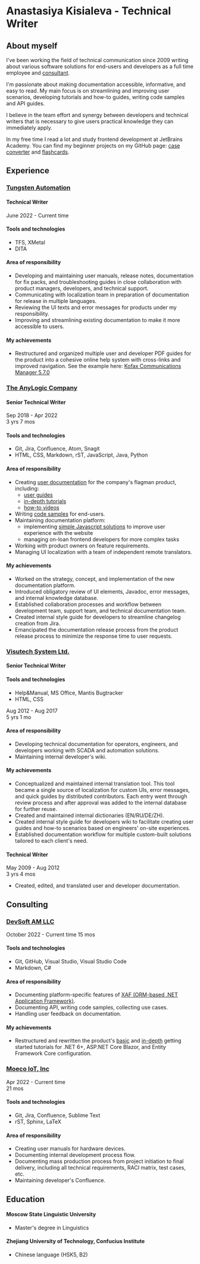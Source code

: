 # Anastasiya Kisialeva - Technical Writer

## About myself

I've been working the field of technical communication since 2009 writing about various software solutions for end-users and developers as a full time employee and [consultant](#consulting).  

I'm passionate about making documentation accessible, informative, and easy to read. My main focus is on streamlining and improving user scenarios, developing tutorials and how-to guides, writing code samples and API guides.  

I believe in the team effort and synergy between developers and technical writers that is necessary to give users practical knowledge they can immediately apply.  

In my free time I read a lot and study frontend development at JetBrains Academy. You can find my beginner projects on my GitHub page: [case converter](https://github.com/anastasiakiseleva/case-converter) and [flashcards](https://github.com/anastasiakiseleva/Flashcards).

## Experience

### [Tungsten Automation](https://www.tungstenautomation.com/)

#### Technical Writer
June 2022 - Current time

#### Tools and technologies
- TFS, XMetal
- DITA

#### Area of responsibility
- Developing and maintaining user manuals, release notes, documentation for fix packs, and troubleshooting guides in close collaboration with product managers, developers, and technical support.
- Communicating with localization team in preparation of documentation for release  in multiple languages.
- Reviewing the UI texts and error messages for products under my responsibility.
- Improving and streamlining existing documentation to make it more accessible to users.

#### My achievements

- Restructured and organized multiple user and developer PDF guides for the product into a cohesive online help system with cross-links and improved navigation. See the example here: [Kofax Communications Manager 5.7.0](https://docshield.kofax.com/Portal/Products/en_US/KCM/5.7.0-1ggsd49p37/KCM.htm)

### [The AnyLogic Company](https://www.anylogic.com/)

#### Senior Technical Writer

Sep 2018 - Apr 2022  
3 yrs 7 mos

#### Tools and technologies
- Git, Jira, Confluence, Atom, Snagit
- HTML, CSS, Markdown, rST, JavaScript, Java, Python

#### Area of responsibility
- Creating [user documentation](https://www.anylogic.help) for the company's flagman product, including:
    - [user guides](https://anylogic.help/library-reference-guides/material-handling-library/custom-routing.html)
    - [in-depth tutorials](https://anylogic.help/tutorials/material-handling/index.html)
    - [how-to videos](https://www.youtube.com/playlist?list=PLUJJN9tmVTj1czFMt9IKi6wge9GnmMTN3)
- Writing [code samples](https://anylogic.help/library-reference-guides/material-handling-library/custom-routing.html) for end-users.
- Maintaining documentation platform:
    - implementing [simple Javascript solutions](https://anylogic.help/9/toolbar.html) to improve user experience with the website
    - managing on-loan frontend developers for more complex tasks
- Working with product owners on feature requirements.
- Managing UI localization with a team of independent remote translators.

#### My achievements
- Worked on the strategy, concept, and implementation of the new documentation platform.
- Introduced obligatory review of UI elements, Javadoc, error messages, and internal knowledge database.
- Established collaboration processes and workflow between development team, support team, and technical documentation team.
- Created internal style guide for developers to streamline changelog creation from Jira.
- Emancipated the documentation release process from the product release process to minimize the response time to user requests.

### [Visutech System Ltd.](https://visutechsystem.by/en)

#### Senior Technical Writer

#### Tools and technologies
- Help&Manual, MS Office, Mantis Bugtracker
- HTML, CSS

Aug 2012 - Aug 2017  
5 yrs 1 mo

#### Area of responsibility
- Developing technical documentation for operators, engineers, and developers working with SCADA and automation solutions.
- Maintaining internal developer's wiki.

#### My achievements
- Conceptualized and maintained internal translation tool. This tool became a single source of localization for custom UIs, error messages, and quick guides by distributed contributors. Each entry went through review process and after approval was added to the internal database for further reuse.
- Created and maintained internal dictionaries (EN/RU/DE/ZH).
- Created internal style guide for developers wiki to facilitate creating user guides and how-to scenarios based on engineers' on-site experiences.
- Established documentation workflow for multiple custom-built solutions tailored to each client's need.

#### Technical Writer

May 2009 - Aug 2012  
3 yrs 4 mos

- Created, edited, and translated user and developer documentation.

## Consulting

### [DevSoft AM LLC](https://www.devexpress.com)

October 2022 - Current time
15 mos

#### Tools and technologies
- Git, GitHub, Visual Studio, Visual Studio Code
- Markdown, C#

#### Area of responsibility
- Documenting platform-specific features of [XAF (ORM-based .NET Application Framework)](https://docs.devexpress.com/eXpressAppFramework/112670/expressapp-framework).
- Documenting API, writing code samples, collecting use cases.
- Handling user feedback on documentation.

#### My achievements
- Restructured and rewritten the product's [basic](https://docs.devexpress.com/eXpressAppFramework/401943/getting-started/basic-tutorial-blazor) and [in-depth](https://docs.devexpress.com/eXpressAppFramework/402125/getting-started/in-depth-tutorial-blazor) getting started tutorials for .NET 6+, ASP.NET Core Blazor, and Entity Framework Core configuration.

### [Moeco IoT, Inc](https://moeco.io/)

Apr 2022 - Current time  
21 mos

#### Tools and technologies
- Git, Jira, Confluence, Sublime Text
- rST, Sphinx, LaTeX

#### Area of responsibility
- Creating user manuals for hardware devices.
- Documenting internal development process flow.
- Documenting mass production process from project initiation to final delivery, including all technical requirements, RACI matrix, test cases, etc.
- Maintaining developer's Confluence.

## Education

#### Moscow State Linguistic University
- Master's degree in Linguistics

#### Zhejiang University of Technology, Confucius Institute
- Chinese language (HSK5, B2)
